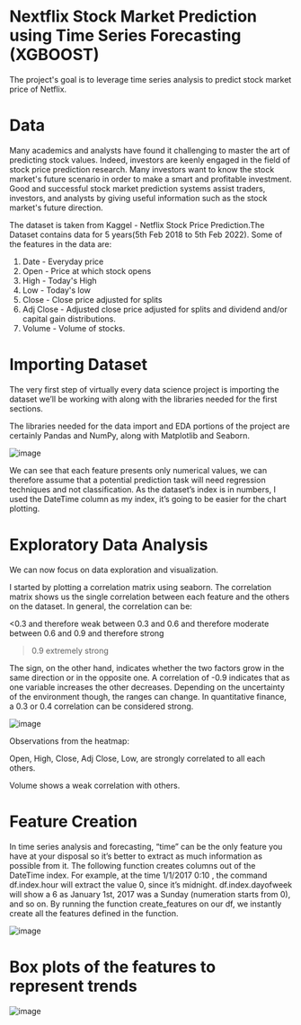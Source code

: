 # Nextflix Stock Market Prediction using Time Series Forecasting (XGBOOST)

The project's goal is to leverage time series analysis to predict stock market price of Netflix. 

# Data
Many academics and analysts have found it challenging to master the art of predicting stock values. Indeed, investors are keenly engaged in the field of stock price prediction research. Many investors want to know the stock market's future scenario in order to make a smart and profitable investment. Good and successful stock market prediction systems assist traders, investors, and analysts by giving useful information such as the stock market's future direction.

The dataset is taken from Kaggel - Netflix Stock Price Prediction.The Dataset contains data for 5 years(5th Feb 2018 to 5th Feb 2022).
Some of the features in the data are:

1. Date - Everyday price
2. Open - Price at which stock opens
3. High - Today's High
4. Low - Today's low
5. Close - Close price adjusted for splits
6. Adj Close - Adjusted close price adjusted for splits and dividend and/or capital gain distributions.
7. Volume - Volume of stocks. 


# Importing Dataset
The very first step of virtually every data science project is importing the dataset we’ll be working with along with the libraries needed for the first sections.

The libraries needed for the data import and EDA portions of the project are certainly Pandas and NumPy, along with Matplotlib and Seaborn.

![image](https://user-images.githubusercontent.com/103538049/211171335-0f87beac-042c-463f-a587-95cd3bee5700.png)


We can see that each feature presents only numerical values, we can therefore assume that a potential prediction task will need regression techniques and not classification. As the dataset’s index is in numbers, I used the DateTime column as my index, it’s going to be easier for the chart plotting. 

# Exploratory Data Analysis

We can now focus on data exploration and visualization.

I started by plotting a correlation matrix using seaborn. The correlation matrix shows us the single correlation between each feature and the others on the dataset. In general, the correlation can be:

<0.3 and therefore weak
between 0.3 and 0.6 and therefore moderate
between 0.6 and 0.9 and therefore strong
>0.9 extremely strong
>
The sign, on the other hand, indicates whether the two factors grow in the same direction or in the opposite one. A correlation of -0.9 indicates that as one variable increases the other decreases. Depending on the uncertainty of the environment though, the ranges can change. In quantitative finance, a 0.3 or 0.4 correlation can be considered strong.

![image](https://user-images.githubusercontent.com/103538049/211171476-85a136fa-01e0-45fa-b005-55517329f24b.png)

Observations from the heatmap:

Open, High, Close, Adj Close, Low, are strongly correlated to all each others. 

Volume shows a weak correlation with others. 

# Feature Creation

In time series analysis and forecasting, “time” can be the only feature you have at your disposal so it’s better to extract as much information as possible from it. The following function creates columns out of the DateTime index. For example, at the time 1/1/2017 0:10 , the command df.index.hour will extract the value 0, since it’s midnight. df.index.dayofweek will show a 6 as January 1st, 2017 was a Sunday (numeration starts from 0), and so on.
By running the function create_features on our df, we instantly create all the features defined in the function.

![image](https://user-images.githubusercontent.com/103538049/211171627-b692666e-75dc-438a-9fe6-865b6fce81d5.png)

# Box plots of the features to represent trends 

![image](https://user-images.githubusercontent.com/103538049/211171717-1b31d75c-9ce8-4a6f-bfde-dae9b10b6843.png)


